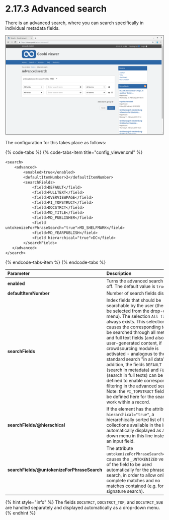 # 2.17.3 Advanced search

There is an advanced search, where you can search specifically in individual metadata fields.

![Advanced search](../../.gitbook/assets/2.17.3.png)

The configuration for this takes place as follows:

{% code-tabs %}
{% code-tabs-item title="config\_viewer.xml" %}
```markup
<search>
    <advanced>
        <enabled>true</enabled>
        <defaultItemNumber>2</defaultItemNumber>
        <searchFields>
            <field>DEFAULT</field>
            <field>FULLTEXT</field>
            <field>OVERVIEWPAGE</field>
            <field>PI_TOPSTRUCT</field>
            <field>DOCSTRCT</field>
            <field>MD_TITLE</field>
            <field>MD_PUBLISHER</field>
            <field untokenizeForPhraseSearch="true">MD_SHELFMARK</field>
            <field>MD_YEARPUBLISH</field>
            <field hierarchical="true">DC</field>
        </searchFields>
   </advanced>
</search>
```
{% endcode-tabs-item %}
{% endcode-tabs %}



| **Parameter**  | Description |
| :--- | :--- |
| **enabled** | Turns the advanced search on or off. The default value is `true`. |
| **defaultItemNumber** | Number of search fields displayed |
| **searchFields**  | Index fields that should be searchable by the user \(these can be selected from the drop-down menu\). The selection `All fields` always exists. This selection causes the corresponding term to be searched through all metadata and full text fields \(and also in user-generated content, if crowdsourcing module is activated - analogous to the standard search "in all data". In addition, the fields `DEFAULT` \(search in metadata\) and `FULLTEXT` \(search in full texts\) can be defined to enable corresponding filtering in the advanced search. Note: the `PI_TOPSTRUCT` field must be defined here for the search to work within a record. |
| **searchFields/@hierachical** | If the element has the attribute `hierarchical="true"`, a hierarchically sorted list of the collections available in the index is automatically displayed as a drop-down menu in this line instead of an input field. |
| **searchFields/@untokenizeForPhraseSearch** | The attribute `untokenizeForPhraseSearch="true"` causes the `_UNTOKENIZED` version of the field to be used automatically for the phrase search, in order to allow only complete matches and no matches contained \(e.g. for a signature search\). |

{% hint style="info" %}
The fields `DOCSTRCT`, `DOCSTRCT_TOP`, and `DOCSTRCT_SUB` are handled separately and displayed automatically as a drop-down menu.
{% endhint %}

